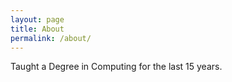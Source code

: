 ```yaml
---
layout: page
title: About
permalink: /about/
---
```


Taught a Degree in Computing for the last 15 years.


